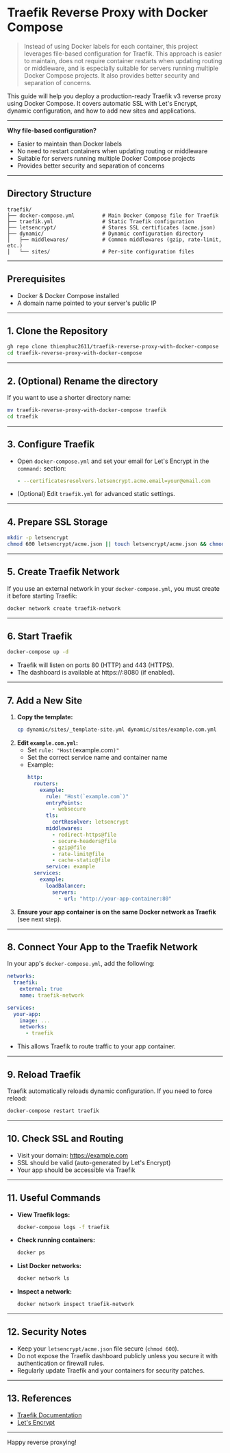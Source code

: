 # Traefik Reverse Proxy with Docker Compose

> Instead of using Docker labels for each container, this project leverages file-based configuration for Traefik. This approach is easier to maintain, does not require container restarts when updating routing or middleware, and is especially suitable for servers running multiple Docker Compose projects. It also provides better security and separation of concerns.

This guide will help you deploy a production-ready Traefik v3 reverse proxy using Docker Compose. It covers automatic SSL with Let's Encrypt, dynamic configuration, and how to add new sites and applications.

---

**Why file-based configuration?**
- Easier to maintain than Docker labels
- No need to restart containers when updating routing or middleware
- Suitable for servers running multiple Docker Compose projects
- Provides better security and separation of concerns

---

## Directory Structure

```
traefik/
├── docker-compose.yml         # Main Docker Compose file for Traefik
├── traefik.yml                # Static Traefik configuration
├── letsencrypt/               # Stores SSL certificates (acme.json)
├── dynamic/                   # Dynamic configuration directory
│   ├── middlewares/           # Common middlewares (gzip, rate-limit, etc.)
│   └── sites/                 # Per-site configuration files
```

---

## Prerequisites
- Docker & Docker Compose installed
- A domain name pointed to your server's public IP

---

## 1. Clone the Repository
```bash
gh repo clone thienphuc2611/traefik-reverse-proxy-with-docker-compose
cd traefik-reverse-proxy-with-docker-compose
```

---

## 2. (Optional) Rename the directory
If you want to use a shorter directory name:
```bash
mv traefik-reverse-proxy-with-docker-compose traefik
cd traefik
```

---

## 3. Configure Traefik
- Open `docker-compose.yml` and set your email for Let's Encrypt in the `command:` section:
  ```yaml
  - --certificatesresolvers.letsencrypt.acme.email=your@email.com
  ```
- (Optional) Edit `traefik.yml` for advanced static settings.

---

## 4. Prepare SSL Storage
```bash
mkdir -p letsencrypt
chmod 600 letsencrypt/acme.json || touch letsencrypt/acme.json && chmod 600 letsencrypt/acme.json
```

---

## 5. Create Traefik Network
If you use an external network in your `docker-compose.yml`, you must create it before starting Traefik:
```bash
docker network create traefik-network
```

---

## 6. Start Traefik
```bash
docker-compose up -d
```
- Traefik will listen on ports 80 (HTTP) and 443 (HTTPS).
- The dashboard is available at https://<your-domain>:8080 (if enabled).

---

## 7. Add a New Site
1. **Copy the template:**
   ```bash
   cp dynamic/sites/_template-site.yml dynamic/sites/example.com.yml
   ```
2. **Edit `example.com.yml`:**
   - Set `rule: "Host(`example.com`)"`
   - Set the correct service name and container name
   - Example:
     ```yaml
     http:
       routers:
         example:
           rule: "Host(`example.com`)"
           entryPoints:
             - websecure
           tls:
             certResolver: letsencrypt
           middlewares:
             - redirect-https@file
             - secure-headers@file
             - gzip@file
             - rate-limit@file
             - cache-static@file
           service: example
       services:
         example:
           loadBalancer:
             servers:
               - url: "http://your-app-container:80"
     ```
3. **Ensure your app container is on the same Docker network as Traefik** (see next step).

---

## 8. Connect Your App to the Traefik Network
In your app's `docker-compose.yml`, add the following:
```yaml
networks:
  traefik:
    external: true
    name: traefik-network

services:
  your-app:
    image: ...
    networks:
      - traefik
```
- This allows Traefik to route traffic to your app container.

---

## 9. Reload Traefik
Traefik automatically reloads dynamic configuration. If you need to force reload:
```bash
docker-compose restart traefik
```

---

## 10. Check SSL and Routing
- Visit your domain: https://example.com
- SSL should be valid (auto-generated by Let's Encrypt)
- Your app should be accessible via Traefik

---

## 11. Useful Commands
- **View Traefik logs:**
  ```bash
  docker-compose logs -f traefik
  ```
- **Check running containers:**
  ```bash
  docker ps
  ```
- **List Docker networks:**
  ```bash
  docker network ls
  ```
- **Inspect a network:**
  ```bash
  docker network inspect traefik-network
  ```

---

## 12. Security Notes
- Keep your `letsencrypt/acme.json` file secure (`chmod 600`).
- Do not expose the Traefik dashboard publicly unless you secure it with authentication or firewall rules.
- Regularly update Traefik and your containers for security patches.

---

## 13. References
- [Traefik Documentation](https://doc.traefik.io/traefik/)
- [Let's Encrypt](https://letsencrypt.org/)

---

Happy reverse proxying! 